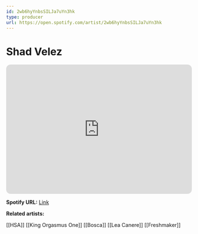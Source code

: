 ```yaml
---
id: 2wb6hyYnbsSILJa7uYn3hk
type: producer
url: https://open.spotify.com/artist/2wb6hyYnbsSILJa7uYn3hk
---
```

# Shad Velez

<iframe style="border-radius:12px" src="https://open.spotify.com/embed/artist/2wb6hyYnbsSILJa7uYn3hk" width="100%" height="352" frameBorder="0" allowfullscreen="" allow="autoplay; clipboard-write; encrypted-media; fullscreen; picture-in-picture" loading="lazy"></iframe>

**Spotify URL:** [Link](https://open.spotify.com/artist/2wb6hyYnbsSILJa7uYn3hk)

**Related artists:**

[[HSA]]
[[King Orgasmus One]]
[[Bosca]]
[[Lea Canere]]
[[Freshmaker]]
